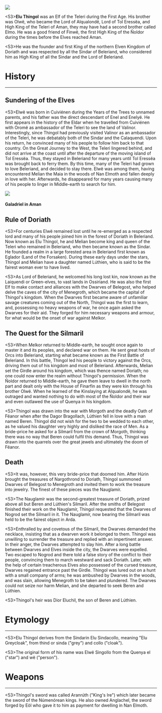 ![](characters/galadriel/7.jpg)

<53>**Elu Thingol** was an Elf of the Teleri during the First Age. His brother was Olwë, who became the Lord of Alqualondë, Lord of Tol Eressëa, and High King of the Teleri of Aman, they may have had a second brother called Elmo. He was a good friend of Finwë, the first High King of the Ñoldor during the times before the Elves reached Aman.

<53>He was the founder and first King of the northern Elven Kingdom of Doriath and was respected by all the Sindar of Beleriand, who considered him as High King of all the Sindar and the Lord of Beleriand.

# History
---

## **Sundering of the Elves**

<53>Elwë was born in Cuiviénen during the Years of the Trees to unnamed parents, and his father was the direct descendant of Enel and Enelyë. He first appears in the history of the Eldar when he travelled from Cuiviénen with Oromë as ambassador of the Teleri to see the land of Valinor. Interestingly, since Thingol had previously visited Valinor as an ambassador of the Teleri, he was debatably both of the Sindar and the Calaquendi. Upon his return, he convinced many of his people to follow him back to that country. On the Great Journey to the West, the Teleri lingered behind, and did not arrive at the coast until after the departure of the moving island of Tol Eressëa. Thus, they stayed in Beleriand for many years until Tol Eressëa was brought back to ferry them. By this time, many of the Teleri had grown to love Beleriand, and decided to stay there. Elwë was among them, having encountered Melian the Maia in the woods of Nan Elmoth and fallen deeply in love with her. Afterwards, he disappeared for many years causing many of his people to linger in Middle-earth to search for him.

![](characters/galadriel/2.jpg)

#### Galadriel in Aman

## **Rule of Doriath**

<53>For centuries Elwë remained lost until he re-emerged as a respected lord and many of his people joined him in the forest of Doriath in Beleriand. Now known as Elu Thingol, he and Melian become king and queen of the Teleri who remained in Beleriand, who then became known as the Sindar. He founded a realm in a large forested area in Beleriand first known as Eglador (Land of the Forsaken). During these early days under the stars, Thingol and Melian have a daughter named Lúthien, who is said to be the fairest woman ever to have lived.

<53>As Lord of Beleriand, he welcomed his long lost kin, now known as the Laiquendi or Green-elves, to vast lands in Ossiriand. He was also the first Elf to make contact and alliances with the Dwarves of Belegost, who helped delve the caves of the city of Menegroth, which became the capital of Thingol's kingdom. When the Dwarves first became aware of unfamiliar savage creatures coming out of the North, Thingol was the first to learn, and, possessing no heavy weapons of war, he once again asked the Dwarves for their aid. They forged for him necessary weapons and armour, for what would be the onset of war against Melkor.

## **The Quest for the Silmaril**

<53>When Melkor returned to Middle-earth, he sought once again to master it and its peoples, and declared war on them. He sent great hosts of Orcs into Beleriand, starting what became known as the First Battle of Beleriand. In this battle, Thingol led his people to victory against the Orcs, driving them out of his kingdom and most of Beleriand. Afterwards, Melian set the Girdle around his kingdom, which was thence named Doriath; no one could now enter the realm without Thingol's permission. When the Ñoldor returned to Middle-earth, he gave them leave to dwell in the north part and dealt only with the House of Finarfin as they were kin through his brother Olwë. When he learned of the Kinslaying at Alqualondë, he was outraged and wanted nothing to do with most of the Ñoldor and their war and even outlawed the use of Quenya in his kingdom.

<53>Thingol was drawn into the war with Morgoth and the deadly Oath of Fëanor when after the Dagor Bragollach, Lúthien fell in love with a man named Beren. Thingol did not wish for the two to be wedded to each other, as he valued his daughter very highly and disliked the race of Men. As a bride-price he asked for a Silmaril from the crown of Morgoth, thinking there was no way that Beren could fulfil this demand. Thus, Thingol was drawn into the quarrels over the great jewels and ultimately the doom of Fëanor.

## **Death**

<53>It was, however, this very bride-price that doomed him. After Húrin brought the treasures of Nargothrond to Doriath, Thingol summoned Dwarves of Belegost to Menegroth and invited them to work the treasure into jewelry. The finest of these pieces was the Nauglamír.

<53>The Nauglamír was the second-greatest treasure of Doriath, prized above all but Beren and Lúthien's Silmaril. After the smiths of Belegost finished their work on the Nauglamír, Thingol requested that the Dwarves of Nogrod set the Silmaril in it. The Nauglamír, now bearing the Silmaril was held to be the fairest object in Arda.

<53>Enthralled by and covetous of the Silmaril, the Dwarves demanded the necklace, insisting that as a dwarven work it belonged to them. Thingol was unwilling to surrender the treasure and replied with an impertinent answer. In their anger, the Dwarves attempted to slay him. After a long battle between Dwarves and Elves inside the city, the Dwarves were expelled. Two escaped to Nogrod and there told a false story of the conflict to their people, convincing them to march westward and sack Doriath. Later, with the help of certain treacherous Elves also possessed of the cursed treasure, Dwarves regained entrance past the Girdle. Thingol was lured out on a hunt with a small company of arms; he was ambushed by Dwarves in the woods, and was slain, allowing Menegroth to be taken and plundered. The Dwarves could not seize nor harm Melian, and she departed to seek Beren and Lúthien.

<53>Thingol's heir was Dior Eluchil, the son of Beren and Lúthien.

# Etymology

---

<53>Elu Thingol derives from the Sindarin Elu Sindacollo, meaning "Elu Greycloak", from thind or sinda ("grey") and collo ("cloak").

<53>The original form of his name was Elwë Singollo from the Quenya el ("star") and wë ("person").

# Weapons

---

<53>Thingol's sword was called Aranrúth ("King's Ire") which later became the sword of the Númenórean kings. He also owned Anglachel, the sword forged by Eöl who gave it to him as payment for dwelling in Nan Elmoth.
